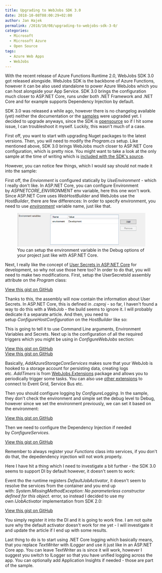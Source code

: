 ```yaml
---
title: Upgrading to WebJobs SDK 3.0
date: 2018-10-08T08:00:29+02:00
author: Jan Hajek
permalink: /2018/10/08/upgrading-to-webjobs-sdk-3-0/
categories:
  - Microsoft
  - Microsoft Azure
  - Open Source
tags:
  - Azure Web Apps
  - WebJobs
---
```


<p>With the recent release of Azure Functions Runtime 2.0, WebJobs SDK 3.0 got released alongside. WebJobs SDK is the backbone of Azure Functions, however it can be also used standalone to power Azure WebJobs which you can host alongside your App Service. SDK 3.0 brings the configuration much closer to ASP.NET Core, runs under both .NET Framework and .NET Core and for example supports Dependency Injection by default.</p>

<!--more-->

<p>SDK 3.0 was released a while ago, however there is no changelog available (yet) neither the documentation or the <a href="https://github.com/Azure/azure-webjobs-sdk-samples">samples</a> were upgraded yet. I decided to upgrade anyways, since the SDK is <a href="https://github.com/Azure/azure-webjobs-sdk">opensource</a>&nbsp;so if I hit some issue, I can troubleshoot it myself. Luckily, this wasn't much of a case.</p>

<p>First off, you want to start with upgrading Nuget packages to the latest versions. Then, you will need to modify the&nbsp;<em>Program.cs</em> setup. Like mentioned above, SDK 3.0 brings WebJobs much closer to ASP.NET Core configuration, which is pretty nice. You might want to take a look at the only sample at the time of writing which is <a href="https://github.com/Azure/azure-webjobs-sdk/blob/dev/sample/SampleHost/Program.cs">included with the SDK's source</a>.</p>

<p>However, you can notice few things, which I would say should not made it into the sample:</p>

<p>First off, the <em>Envionment</em>&nbsp;is configured statically by&nbsp;<em>UseEnvironment</em>&nbsp;- which I really don't like. In ASP.NET Core, you can configure Environment by&nbsp;<em>ASPNETCORE_ENVIRONMENT</em> env variable, here this one won't work. Since ASP.NET Core uses <em>WebHostBuilder</em> and WebJobs use&nbsp;the <em>HostBuilder</em>, there are few differences: In order to specify environment, you need to use&nbsp;<a href="https://github.com/aspnet/Hosting/blob/f9d145887773e0c650e66165e0c61886153bcc0b/src/Microsoft.Extensions.Hosting.Abstractions/HostDefaults.cs#L19"><em>environment</em></a> variable name, just like that.</p>
<figure class="wp-block-image"><img src="/uploads/2018/10/webjobs-enviornment.png" alt="" class="wp-image-765"/><figcaption>You can setup the environment variable in the Debug options of your project just like with ASP.NET Core.</figcaption></figure>
<p>Next, I really like the concept of <a href="https://docs.microsoft.com/en-us/aspnet/core/security/app-secrets?view=aspnetcore-2.1&amp;tabs=windows">User Secrets in ASP.NET Core</a> for development, so why not use those here too? In order to do that, you will need to make two modifications. First, setup the UserSecretsId assembly attribute on the&nbsp;<em>Program</em>&nbsp;class:</p>
<div class="wp-block-coblocks-gist"><script src="https://gist.github.com/hajekj/17ab3a7a18b1ad545ff000252dc35451.js?file=761-1.cs"></script><noscript><a href="https://gist.github.com/hajekj/17ab3a7a18b1ad545ff000252dc35451#file-761-1-cs">View this gist on GitHub</a></noscript></div>

<p>Thanks to this, the assembly will now contain the information about User Secrets. In ASP.NET Core, this is defined in&nbsp;<em>.csproj</em>&nbsp;- so far, I haven't found a way to do this with a WebJob - the build seems to ignore it. I will probably dedicate it a separate article. And then, you need to setup&nbsp;<em>ConfigureHostConfiguration</em> on the&nbsp;<em>HostBuilder</em> like so:</p>

<p>This is going to tell it to use Command Line arguments, Environment Variables and Secrets. Next up is the configuration of all the required triggers which you might be using in&nbsp;<em>ConfigureWebJobs</em> section:</p>
<div class="wp-block-coblocks-gist"><script src="https://gist.github.com/hajekj/17ab3a7a18b1ad545ff000252dc35451.js?file=761-2.cs"></script><noscript><a href="https://gist.github.com/hajekj/17ab3a7a18b1ad545ff000252dc35451#file-761-2-cs">View this gist on GitHub</a></noscript></div>
<div class="wp-block-coblocks-gist"><script src="https://gist.github.com/hajekj/17ab3a7a18b1ad545ff000252dc35451.js?file=761-3.cs"></script><noscript><a href="https://gist.github.com/hajekj/17ab3a7a18b1ad545ff000252dc35451#file-761-3-cs">View this gist on GitHub</a></noscript></div>

<p>Basically,&nbsp;<em>AddAzureStorageCoreServices</em> makes sure that your WebJob is hooked to a storage account for persisting data, creating logs etc.&nbsp;<em>AddTimers</em> is from <a href="https://www.nuget.org/packages/Microsoft.Azure.WebJobs.Extensions/">WebJobs.Extensions</a>&nbsp;package and allows you to periodically trigger some tasks. You can also use <a href="https://www.nuget.org/packages?q=WebJobs.Extensions">other extensions</a> to connect to Event Grid, Service Bus etc.</p>

<p>Then you should configure logging by&nbsp;<em>ConfigureLogging</em>. In the sample, they don't check the environment and simple set the debug level to Debug, however since we set the environment previously, we can set it based on the environment:</p>
<div class="wp-block-coblocks-gist"><script src="https://gist.github.com/hajekj/17ab3a7a18b1ad545ff000252dc35451.js?file=761-4.cs"></script><noscript><a href="https://gist.github.com/hajekj/17ab3a7a18b1ad545ff000252dc35451#file-761-4-cs">View this gist on GitHub</a></noscript></div>

<p>Then we need to configure the Dependency Injection if needed by&nbsp;<em>ConfigureServices</em>.</p>
<div class="wp-block-coblocks-gist"><script src="https://gist.github.com/hajekj/17ab3a7a18b1ad545ff000252dc35451.js?file=761-5.cs"></script><noscript><a href="https://gist.github.com/hajekj/17ab3a7a18b1ad545ff000252dc35451#file-761-5-cs">View this gist on GitHub</a></noscript></div>

<p>Remember to always register your&nbsp;<em>Functions</em> class into services, if you don't do that, the depedendency injection will not work properly.</p>

<p>Here I have hit a thing which I need to investigate a bit further - the SDK 3.0 seems to support DI by default however, it doesn't seem to work:</p>

<p>Event tho the runtime registers&nbsp;<em>DefaultJobActivator</em>, it doesn't seem to resolve the services from the container and you end up with:&nbsp;<em>System.MissingMethodException: No parameterless constructor defined for this object.</em>&nbsp;error, so instead I decided to use my own&nbsp;<em>IJobActivator</em>&nbsp;implementation from SDK 2.0:</p>
<div class="wp-block-coblocks-gist"><script src="https://gist.github.com/hajekj/17ab3a7a18b1ad545ff000252dc35451.js?file=761-6.cs"></script><noscript><a href="https://gist.github.com/hajekj/17ab3a7a18b1ad545ff000252dc35451#file-761-6-cs">View this gist on GitHub</a></noscript></div>

<p>You simply register it into the DI and it is going to work fine. I am not quite sure why the default activator doesn't work for me yet - I will investigate it and update the article if I end up with some results.</p>

<p>Last thing to do is to start using .NET Core logging which basically means, that you replace <em>TextWriter</em>&nbsp;with&nbsp;<em>ILogger</em> and use it just like in an ASP.NET Core app. You can leave TextWriter as is since it will work, however I suggest you switch to ILogger so that you have unified logging across the app. You can optionally add Application Insights if needed - those are part of the sample.</p>
